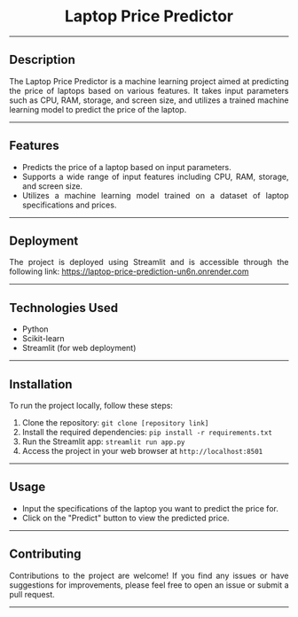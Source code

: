<div align="center">

# Laptop Price Predictor

</div>

---

<div align="justify">

## Description

The Laptop Price Predictor is a machine learning project aimed at predicting the price of laptops based on various features. It takes input parameters such as CPU, RAM, storage, and screen size, and utilizes a trained machine learning model to predict the price of the laptop.

</div>

---

<div align="justify">

## Features

- Predicts the price of a laptop based on input parameters.
- Supports a wide range of input features including CPU, RAM, storage, and screen size.
- Utilizes a machine learning model trained on a dataset of laptop specifications and prices.

</div>

---

<div align="justify">

## Deployment

The project is deployed using Streamlit and is accessible through the following link: https://laptop-price-prediction-un6n.onrender.com
</div>

---

<div align="justify">

## Technologies Used

- Python
- Scikit-learn
- Streamlit (for web deployment)


</div>

---

<div align="justify">

## Installation

To run the project locally, follow these steps:

1. Clone the repository: `git clone [repository link]`
2. Install the required dependencies: `pip install -r requirements.txt`
3. Run the Streamlit app: `streamlit run app.py`
4. Access the project in your web browser at `http://localhost:8501`

</div>

---

<div align="justify">

## Usage

- Input the specifications of the laptop you want to predict the price for.
- Click on the "Predict" button to view the predicted price.

</div>

---

<div align="justify">

## Contributing

Contributions to the project are welcome! If you find any issues or have suggestions for improvements, please feel free to open an issue or submit a pull request.

</div>

---

<div align="justify">



</div>



